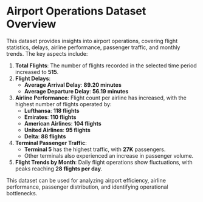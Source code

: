 # **Airport Operations Dataset Overview**  

This dataset provides insights into airport operations, covering flight statistics, delays, airline performance, passenger traffic, and monthly trends. The key aspects include:  

1. **Total Flights**: The number of flights recorded in the selected time period increased to **515**.  
2. **Flight Delays**:  
   - **Average Arrival Delay**: **89.20 minutes**  
   - **Average Departure Delay**: **56.19 minutes**  
3. **Airline Performance**: Flight count per airline has increased, with the highest number of flights operated by:  
   - **Lufthansa**: **118 flights**  
   - **Emirates**: **110 flights**  
   - **American Airlines**: **104 flights**  
   - **United Airlines**: **95 flights**  
   - **Delta**: **88 flights**  
4. **Terminal Passenger Traffic**:  
   - **Terminal 5** has the highest traffic, with **27K** passengers.  
   - Other terminals also experienced an increase in passenger volume.  
5. **Flight Trends by Month**: Daily flight operations show fluctuations, with peaks reaching **28 flights per day**.  

This dataset can be used for analyzing airport efficiency, airline performance, passenger distribution, and identifying operational bottlenecks. 
